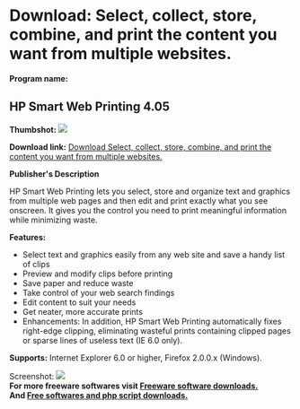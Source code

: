 # Download: Select, collect, store, combine, and print the content you want from multiple websites.

**Program name:**

## HP Smart Web Printing 4.05

  
**Thumbshot:** ![](http://www.freewarefiles.com/screenshot/hpsmartwpprint_md.jpg)   
  
**Download link:** [Download Select, collect, store, combine, and print the content you want from multiple websites.](http://freesoftwares.boysofts.com/HP-Smart-Web-Printing_program_46073.html)  
  


**Publisher's Description**  
  


HP Smart Web Printing lets you select, store and organize text and graphics from multiple web pages and then edit and print exactly what you see onscreen. It gives you the control you need to print meaningful information while minimizing waste. 

**Features:**

  * Select text and graphics easily from any web site and save a handy list of clips 
  * Preview and modify clips before printing 
  * Save paper and reduce waste 
  * Take control of your web search findings 
  * Edit content to suit your needs 
  * Get neater, more accurate prints 
  * Enhancements: In addition, HP Smart Web Printing automatically fixes right-edge clipping, eliminating wasteful prints containing clipped pages or sparse lines of useless text (IE 6.0 only). 

**Supports:** Internet Explorer 6.0 or higher, Firefox 2.0.0.x (Windows).

  
  
Screenshot: ![](http://www.freewarefiles.com/screenshot/hpsmartwpprint.jpg)   
**For more freeware softwares visit [Freeware software downloads.](http://freesoftwares.boysofts.com/)**   
**And [Free softwares and php script downloads.](http://www.boysofts.com/)**
